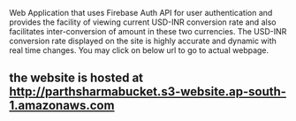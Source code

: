 Web Application that uses Firebase Auth API for user authentication and provides the facility of viewing 
current USD-INR conversion rate and also facilitates inter-conversion of amount in these two currencies.
The USD-INR conversion rate displayed on the site is highly accurate and dynamic with real time changes.
You may click on below url to go to actual webpage.

## the website is hosted at http://parthsharmabucket.s3-website.ap-south-1.amazonaws.com ##
